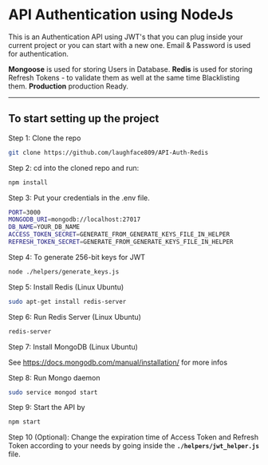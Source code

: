 # API Authentication using NodeJs

This is an Authentication API using JWT's that you can plug inside your current project or you can start with a new one. Email & Password is used for authentication.

**Mongoose** is used for storing Users in Database.
**Redis** is used for storing Refresh Tokens - to validate them as well at the same time Blacklisting them.
**Production** production Ready.

---

## To start setting up the project

Step 1: Clone the repo

```bash
git clone https://github.com/laughface809/API-Auth-Redis
```

Step 2: cd into the cloned repo and run:

```bash
npm install
```

Step 3: Put your credentials in the .env file.

```bash
PORT=3000
MONGODB_URI=mongodb://localhost:27017
DB_NAME=YOUR_DB_NAME
ACCESS_TOKEN_SECRET=GENERATE_FROM_GENERATE_KEYS_FILE_IN_HELPER
REFRESH_TOKEN_SECRET=GENERATE_FROM_GENERATE_KEYS_FILE_IN_HELPER
```

Step 4: To generate 256-bit keys for JWT

```bash
node ./helpers/generate_keys.js
```

Step 5: Install Redis (Linux Ubuntu)

```bash
sudo apt-get install redis-server
```

Step 6: Run Redis Server (Linux Ubuntu)

```bash
redis-server
```

Step 7: Install MongoDB (Linux Ubuntu)

See <https://docs.mongodb.com/manual/installation/> for more infos

Step 8: Run Mongo daemon

```bash
sudo service mongod start
```

Step 9: Start the API by

```bash
npm start
```

Step 10 (Optional): 
Change the expiration time of Access Token and Refresh Token according to your needs by going inside the **`./helpers/jwt_helper.js`** file.